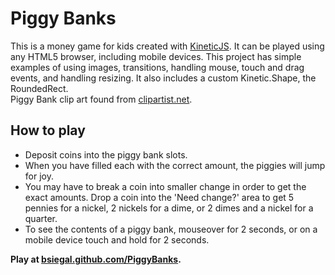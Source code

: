Piggy Banks
==================================================

This is a money game for kids created with [KineticJS](http://www.kineticjs.com/).  It can be played using any HTML5 browser, including mobile devices.  This project has simple examples of using images, transitions,  handling mouse, touch and drag events, and handling resizing.  It also includes a custom Kinetic.Shape, the RoundedRect.  
Piggy Bank clip art found from [clipartist.net](http://clipartist.net/tag/piggybank/).

How to play
--------------------------------------
* Deposit coins into the piggy bank slots.
* When you have filled each with the correct amount, the piggies will jump for joy.
* You may have to break a coin into smaller change in order to get the exact amounts.  Drop a coin into the 'Need change?' area to get 5 pennies for a nickel, 2 nickels for a dime, or 2 dimes and a nickel for a quarter.
* To see the contents of a piggy bank, mouseover for 2 seconds, or on a mobile device touch and hold for 2 seconds.

**Play at [bsiegal.github.com/PiggyBanks](http://bsiegal.github.com/PiggyBanks).**




